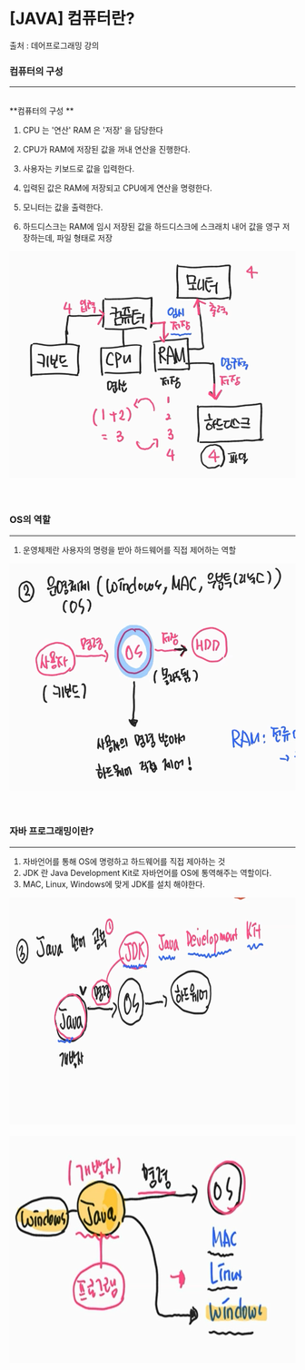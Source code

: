 # [JAVA]  컴퓨터란?


출처 : 데어프로그래밍 강의


### 컴퓨터의 구성

<hr>


<br>
**컴퓨터의 구성 **

1. CPU 는 '연산' RAM 은 '저장' 을 담당한다

2. CPU가 RAM에 저장된 값을 꺼내 연산을 진행한다.

3. 사용자는 키보드로 값을 입력한다.

4. 입력된 값은 RAM에 저장되고 CPU에게 연산을 명령한다.

5. 모니터는 값을 출력한다.

6. 하드디스크는 RAM에 임시 저장된 값을 하드디스크에 스크래치 내어 값을 영구 저장하는데, 파일 형태로 저장

<img src="./img/p1113_1.png" width="650" height="400">

<br>
<br>
<br>


### OS의 역할 

<hr>


1. 운영체제란 사용자의 명령을 받아 하드웨어를 직접 제어하는 역할

<img src="./img/p1113_2.png" width="650" height="400">

<br>
<br>
<br>

### 자바 프로그래밍이란? 

<hr>


1. 자바언어를 통해 OS에 명령하고 하드웨어를 직접 제아하는 것 
2. JDK 란 Java Development Kit로 자바언어를 OS에 통역해주는 역할이다.   
3. MAC, Linux, Windows에 맞게 JDK를 설치 해야한다. 

<img src="./img/p1113_3.png" width="650" height="400">
<br>
<br>
<img src="./img/p1113_4.png" width="650" height="400">